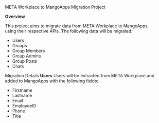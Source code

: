 META Workplace to MangoApps Migration Project

**Overview**

This project aims to migrate data from META Workplace to MangoApps using their respective APIs. The following data will be migrated:
- Users
- Groups
- Group Members
- Group Admins
- Group Posts
- Chats

Migration Details
**Users**
Users will be extracted from META Workplace and added to MangoApps with the following fields:
- Firstname
- Lastname
- Email
- EmployeeID
- Phone
- Title
